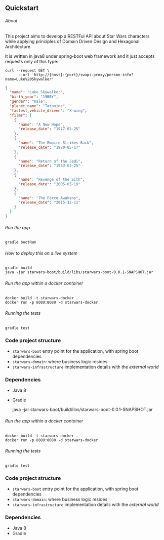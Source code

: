 ## Quickstart

###### About
This project aims to develop a RESTFul API about Star Wars characters while applying principles of Domain Driven Design and Hexagonal Architecture. 

It is written in java8 under spring-boot web framework and it just accepts requests only of this type: 

    curl --request GET \
          --url 'http://{host}:{port}/swapi-proxy/person-info?name=Luke%20Skywalker'

```json
{
  "name": "Luke Skywalker",
  "birth_year": "19BBY",
  "gender": "male",
  "planet_name": "Tatooine",
  "fastest_vehicle_driven": "X-wing",
  "films": [
    {
      "name": "A New Hope",
      "release_date": "1977-05-25"
    },
    {
      "name": "The Empire Strikes Back",
      "release_date": "1980-05-17"
    },
    {
      "name": "Return of the Jedi",
      "release_date": "1983-05-25"
    },
    {
      "name": "Revenge of the Sith",
      "release_date": "2005-05-19"
    },
    {
      "name": "The Force Awakens",
      "release_date": "2015-12-11"
    }
  ]
}
```

###### Run the app
    gradle bootRun
    
###### How to deploy this on a live system
    gradle build
    java -jar starwars-boot/build/libs/starwars-boot-0.0.1-SNAPSHOT.jar 
    
###### Run the app within a docker container
    docker build -t starwars-docker .
    docker run -p 8080:8080 -d starwars-docker
    
    
###### Running the tests
    gradle test

      
### Code project structure
- ``starwars-boot`` entry point for the application, with spring boot dependencies
- ``starwars-domain``: where business logic resides
- ``starwars-infrastructure`` implementation details with the *external world*


### Dependencies
- Java 8
- Gradle

    java -jar starwars-boot/build/libs/starwars-boot-0.0.1-SNAPSHOT.jar 
    
###### Run the app within a docker container
    docker build -t starwars-docker .
    docker run -p 8080:8080 -d starwars-docker
    
    
###### Running the tests
    gradle test

      
### Code project structure
- ``starwars-boot`` entry point for the application, with spring boot dependencies
- ``starwars-domain``: where business logic resides
- ``starwars-infrastructure`` implementation details with the *external world*


### Dependencies
- Java 8
- Gradle
